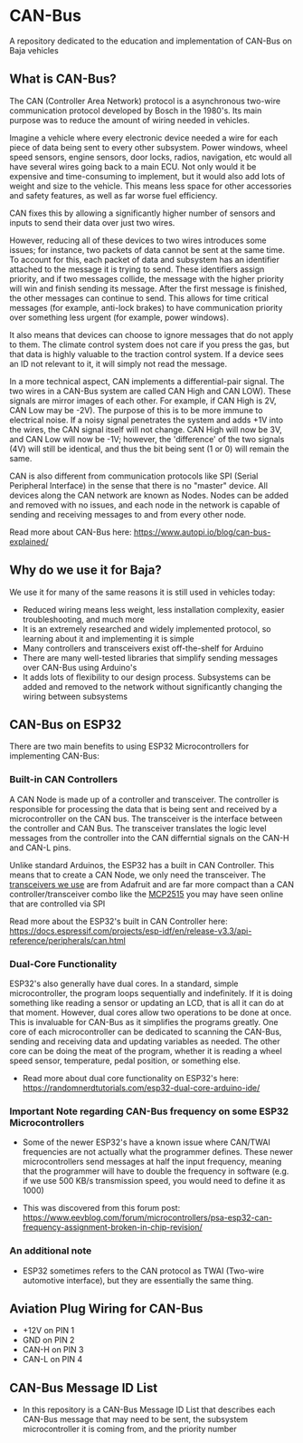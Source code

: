 # CAN-Bus
A repository dedicated to the education and implementation of CAN-Bus on Baja vehicles

## What is CAN-Bus?

The CAN (Controller Area Network) protocol is a asynchronous two-wire communication protocol developed by Bosch in the 1980's. Its main purpose was to reduce the amount of wiring needed in vehicles.

Imagine a vehicle where every electronic device needed a wire for each piece of data being sent to every other subsystem. Power windows, wheel speed sensors, engine sensors, door locks, radios, navigation, etc would all have several wires going back to a main ECU. Not only would it be expensive and time-consuming to implement, but it would also add lots of weight and size to the vehicle. This means less space for other accessories and safety features, as well as far worse fuel efficiency.

CAN fixes this by allowing a significantly higher number of sensors and inputs to send their data over just two wires.

However, reducing all of these devices to two wires introduces some issues; for instance, two packets of data cannot be sent at the same time. To account for this, each packet of data and subsystem has an identifier attached to the message it is trying to send. These identifiers assign priority, and if two messages collide, the message with the higher priority will win and finish sending its message. After the first message is finished, the other messages can continue to send. This allows for time critical messages (for example, anti-lock brakes) to have communication priority over something less urgent (for example, power windows).

It also means that devices can choose to ignore messages that do not apply to them. The climate control system does not care if you press the gas, but that data is highly valuable to the traction control system. If a device sees an ID not relevant to it, it will simply not read the message.

In a more technical aspect, CAN implements a differential-pair signal. The two wires in a CAN-Bus system are called CAN High and CAN LOW). These signals are mirror images of each other. For example, if CAN High is 2V, CAN Low may be -2V). The purpose of this is to be more immune to electrical noise. If a noisy signal penetrates the system and adds +1V into the wires, the CAN signal itself will not change. CAN High will now be 3V, and CAN Low will now be -1V; however, the 'difference' of the two signals (4V) will still be identical, and thus the bit being sent (1 or 0) will remain the same.

CAN is also different from communication protocols like SPI (Serial Peripheral Interface) in the sense that there is no "master" device. All devices along the CAN network are known as Nodes. Nodes can be added and removed with no issues, and each node in the network is capable of sending and receiving messages to and from every other node.

Read more about CAN-Bus here: https://www.autopi.io/blog/can-bus-explained/

## Why do we use it for Baja?

We use it for many of the same reasons it is still used in vehicles today:
* Reduced wiring means less weight, less installation complexity, easier troubleshooting, and much more
* It is an extremely researched and widely implemented protocol, so learning about it and implementing it is simple
* Many controllers and transceivers exist off-the-shelf for Arduino
* There are many well-tested libraries that simplify sending messages over CAN-Bus using Arduino's
* It adds lots of flexibility to our design process. Subsystems can be added and removed to the network without significantly changing the wiring between subsystems

## CAN-Bus on ESP32

There are two main benefits to using ESP32 Microcontrollers for implementing CAN-Bus:

### Built-in CAN Controllers

A CAN Node is made up of a controller and transceiver. The controller is responsible for processing the data that is being sent and received by a microcontroller on the CAN bus. The transceiver is the interface between the controller and CAN Bus. The transceiver translates the logic level messages from the controller into the CAN differntial signals on the CAN-H and CAN-L pins.

Unlike standard Arduinos, the ESP32 has a built in CAN Controller. This means that to create a CAN Node, we only need the transceiver. The [transceivers we use]([[url](https://www.adafruit.com/product/5708)]) are from Adafruit and are far more compact than a CAN controller/transceiver combo like the [MCP2515]([[url](https://www.amazon.com/HiLetgo-MCP2515-TJA1050-Receiver-Arduino/dp/B01D0WSEWU)]) you may have seen online that are controlled via SPI

Read more about the ESP32's built in CAN Controller here: https://docs.espressif.com/projects/esp-idf/en/release-v3.3/api-reference/peripherals/can.html

### Dual-Core Functionality

ESP32's also generally have dual cores. In a standard, simple microcontroller, the program loops sequentially and indefinitely. If it is doing something like reading a sensor or updating an LCD, that is all it can do at that moment. However, dual cores allow two operations to be done at once. This is invaluable for CAN-Bus as it simplifies the programs greatly. One core of each microcontroller can be dedicated to scanning the CAN-Bus, sending and receiving data and updating variables as needed. The other core can be doing the meat of the program, whether it is reading a wheel speed sensor, temperature, pedal position, or something else.

* Read more about dual core functionality on ESP32's here: https://randomnerdtutorials.com/esp32-dual-core-arduino-ide/

### Important Note regarding CAN-Bus frequency on some ESP32 Microcontrollers

* Some of the newer ESP32's have a known issue where CAN/TWAI frequencies are not actually what the programmer defines. These newer microcontrollers send messages at half the input frequency, meaning that the programmer will have to double the frequency in software (e.g. if we use 500 KB/s transmission speed, you would need to define it as 1000) 

* This was discovered from this forum post: https://www.eevblog.com/forum/microcontrollers/psa-esp32-can-frequency-assignment-broken-in-chip-revision/

### An additional note

* ESP32 sometimes refers to the CAN protocol as TWAI (Two-wire automotive interface), but they are essentially the same thing.

## Aviation Plug Wiring for CAN-Bus

* +12V on PIN 1
* GND on PIN 2
* CAN-H on PIN 3
* CAN-L on PIN 4

## CAN-Bus Message ID List

* In this repository is a CAN-Bus Message ID List that describes each CAN-Bus message that may need to be sent, the subsystem microcontroller it is coming from, and the priority number 
